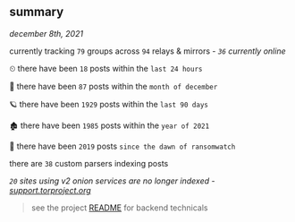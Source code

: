 
## summary
_december 8th, 2021_

currently tracking `79` groups across `94` relays & mirrors - _`36` currently online_

⏲ there have been `18` posts within the `last 24 hours`

🦈 there have been `87` posts within the `month of december`

🪐 there have been `1929` posts within the `last 90 days`

🏚 there have been `1985` posts within the `year of 2021`

🦕 there have been `2019` posts `since the dawn of ransomwatch`

there are `38` custom parsers indexing posts

_`20` sites using v2 onion services are no longer indexed - [support.torproject.org](https://support.torproject.org/onionservices/v2-deprecation/)_

> see the project [README](https://github.com/thetanz/ransomwatch#ransomwatch--) for backend technicals
